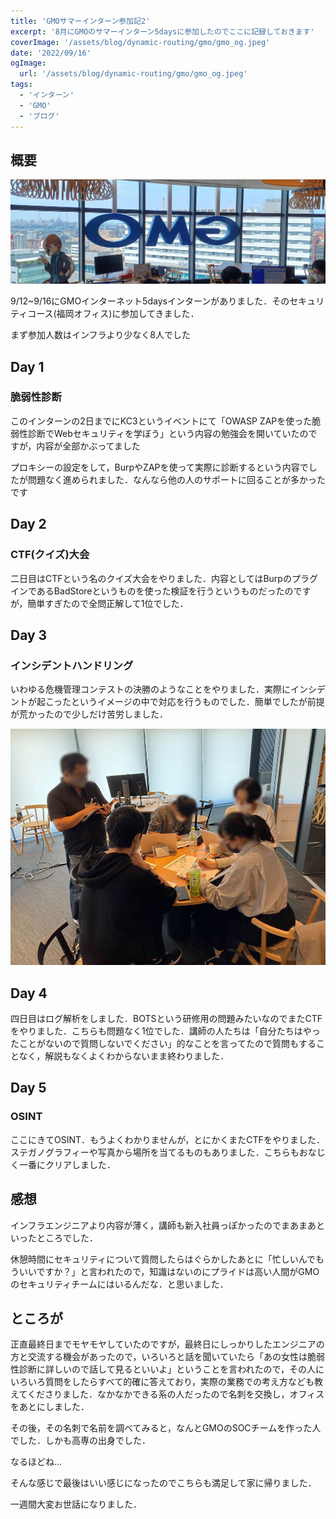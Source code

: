 ```yaml
---
title: 'GMOサマーインターン参加記2'
excerpt: '8月にGMOのサマーインターン5daysに参加したのでここに記録しておきます'
coverImage: '/assets/blog/dynamic-routing/gmo/gmo_og.jpeg'
date: '2022/09/16'
ogImage:
  url: '/assets/blog/dynamic-routing/gmo/gmo_og.jpeg'
tags: 
  - 'インターン'
  - 'GMO'
  - 'ブログ'
---
```

## 概要

![20220829_141540](/assets/blog/dynamic-routing/gmo/20220829_141540.jpg)

9/12~9/16にGMOインターネット5daysインターンがありました．そのセキュリティコース(福岡オフィス)に参加してきました．

まず参加人数はインフラより少なく8人でした
## Day 1

### 脆弱性診断

このインターンの2日までにKC3というイベントにて「OWASP ZAPを使った脆弱性診断でWebセキュリティを学ぼう」という内容の勉強会を開いていたのですが，内容が全部かぶってました

プロキシーの設定をして，BurpやZAPを使って実際に診断するという内容でしたが問題なく進められました．なんなら他の人のサポートに回ることが多かったです

## Day 2

### CTF(クイズ)大会

二日目はCTFという名のクイズ大会をやりました．内容としてはBurpのプラグインであるBadStoreというものを使った検証を行うというものだったのですが，簡単すぎたので全問正解して1位でした．

## Day 3

### インシデントハンドリング

いわゆる危機管理コンテストの決勝のようなことをやりました．実際にインシデントが起こったというイメージの中で対応を行うものでした．簡単でしたが前提が荒かったので少しだけ苦労しました．

![gmo](/assets/blog/dynamic-routing/gmo/gmo-sec.jpeg)

## Day 4 

四日目はログ解析をしました．BOTSという研修用の問題みたいなのでまたCTFをやりました．こちらも問題なく1位でした．講師の人たちは「自分たちはやったことがないので質問しないでください」的なことを言ってたので質問もすることなく，解説もなくよくわからないまま終わりました．

## Day 5

### OSINT

ここにきてOSINT．もうよくわかりませんが，とにかくまたCTFをやりました．ステガノグラフィーや写真から場所を当てるものもありました．こちらもおなじく一番にクリアしました．

## 感想

インフラエンジニアより内容が薄く，講師も新入社員っぽかったのでまあまあといったところでした．

休憩時間にセキュリティについて質問したらはぐらかしたあとに「忙しいんでもういいですか？」と言われたので，知識はないのにプライドは高い人間がGMOのセキュリティチームにはいるんだな．と思いました．

## ところが

正直最終日までモヤモヤしていたのですが，最終日にしっかりしたエンジニアの方と交流する機会があったので，いろいろと話を聞いていたら「あの女性は脆弱性診断に詳しいので話して見るといいよ」ということを言われたので，その人にいろいろ質問をしたらすべて的確に答えており，実際の業務での考え方なども教えてくださりました．なかなかできる系の人だったので名刺を交換し，オフィスをあとにしました．

その後，その名刺で名前を調べてみると，なんとGMOのSOCチームを作った人でした．しかも高専の出身でした．

なるほどね...

そんな感じで最後はいい感じになったのでこちらも満足して家に帰りました．

一週間大変お世話になりました．